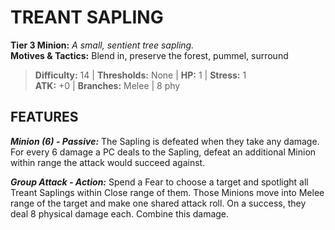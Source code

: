# TREANT SAPLING

**Tier 3 Minion:** *A small, sentient tree sapling.*  
**Motives & Tactics:** Blend in, preserve the forest, pummel, surround

> **Difficulty:** 14 | **Thresholds:** None | **HP:** 1 | **Stress:** 1  
> **ATK:** +0 | **Branches:** Melee | 8 phy  

## FEATURES

***Minion (6) - Passive:*** The Sapling is defeated when they take any damage. For every 6 damage a PC deals to the Sapling, defeat an additional Minion within range the attack would succeed against.

***Group Attack - Action:*** Spend a Fear to choose a target and spotlight all Treant Saplings within Close range of them. Those Minions move into Melee range of the target and make one shared attack roll. On a success, they deal 8 physical damage each. Combine this damage.
